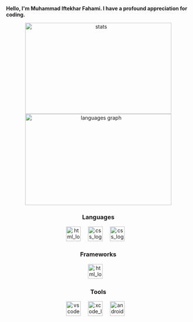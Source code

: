 **Hello, I'm Muhammad Iftekhar Fahami. I have a profound appreciation for coding.**


<p align="center">
<img src="https://github-readme-stats.vercel.app/api?username=iiiiftekhar&show_icons=true&theme=dark" width="400" height="250" alt="stats" />

<img src="https://github-readme-stats.vercel.app/api/top-langs?username=iiiiftekhar&locale=en&hide_title=false&layout=compact&count_private=true&card_width=150&langs_count=6&theme=dracula&hide_border=false&order=2" width="400" height="250" alt="languages graph"/>
</p>

<h3 align="center""> Languages </h3>

<div align="center">
<img src="https://github.com/iiiiftekhar/iiiiftekhar-/blob/main/resources/html.png" height="40" alt="html_logo"/>
<img width="12" />

<img src="https://github.com/iiiiftekhar/iiiiftekhar-/blob/main/resources/css.png" height="40" alt="css_logo"/>
<img width="12" />

<img src="https://github.com/iiiiftekhar/iiiiftekhar-/blob/main/resources/js.png" height="40" alt="css_logo"/>
<img width="12" />
</div>

<div align="center">
<h3 align="center""> Frameworks </h3>
<img src="https://github.com/iiiiftekhar/iiiiftekhar/blob/main/resources/bootstrap.png" height="40" alt="html_logo"/>
<img width="12" />
</div>

<h3 align="center""> Tools </h3>

<div align="center">

<img src="https://github.com/iiiiftekhar/iiiiftekhar/blob/main/resources/vs-code.png" height="40" alt="vscode_logo"/>
<img width="12" />

<img src="https://github.com/iiiiftekhar/iiiiftekhar/blob/main/resources/xcode.png" height="40" alt="xcode_logo"/>
<img width="12" />

<img src="https://github.com/iiiiftekhar/iiiiftekhar/blob/main/resources/android-studio.png" height="40" alt="android-studio_logo"/>
<img width="12" />

</div>
